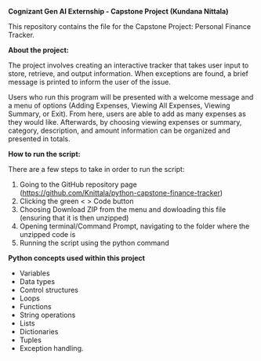 **Cognizant Gen AI Externship - Capstone Project (Kundana Nittala)**

This repository contains the file for the Capstone Project: Personal Finance Tracker.

**About the project:**

The project involves creating an interactive tracker that takes user input to store, retrieve, and output information. When exceptions are found, a brief message is printed to inform the user of the issue.

Users who run this program will be presented with a welcome message and a menu of options (Adding Expenses, Viewing All Expenses, Viewing Summary, or Exit). 
From here, users are able to add as many expenses as they would like. Afterwards, by choosing viewing expenses or summary, category, description, and amount information can be organized and presented in totals.

**How to run the script:**

There are a few steps to take in order to run the script:

1. Going to the GitHub repository page (https://github.com/Knittala/python-capstone-finance-tracker)
2. Clicking the green < > Code button
3. Choosing Download ZIP from the menu and dowloading this file (ensuring that it is then unzipped)
4. Opening terminal/Command Prompt, navigating to the folder where the unzipped code is
5. Running the script using the python command

**Python concepts used within this project**

- Variables
- Data types
- Control structures
- Loops
- Functions
- String operations
- Lists
- Dictionaries
- Tuples
- Exception handling.

